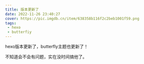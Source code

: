 ```yaml
---
title: 版本更新了
date: 2022-11-26 23:40:27
cover: https://pic.imgdb.cn/item/638358b116f2c2beb1001f59.png
tags: 
 - hexo 
 - butterfiy
---
```

hexo版本更新了，butterfly主题也更新了！

不知道会不会有问题，实在没时间搞他了。